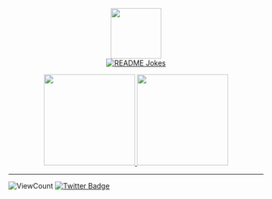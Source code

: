 <p align="center">
  <img src="https://user-images.githubusercontent.com/3072734/89418764-743f4f00-d76b-11ea-981d-ce5792a3ca41.gif" width=100>
  <br>
  <a href="https://readme-jokes.vercel.app"><img align="center" src="https://readme-jokes.vercel.app/api" alt="README Jokes"></a>
</p>

<p align="center">
  <a href="https://github.com/shinyay">
    <img height="180em" src="https://github-readme-stats.vercel.app/api?username=shinyay&theme=blue-green&show_icons=true" />
    <img height="180em" src="https://github-readme-stats.vercel.app/api/top-langs/?username=shinyay&theme=blue-green&layout=compact" />
  </a>
</p>

---

![ViewCount](https://views.whatilearened.today/views/github/shinyay/views.svg)
[![Twitter Badge](https://img.shields.io/badge/Twitter-Profile-informational?style=flat&logo=twitter&logoColor=white&color=1CA2F1)](https://twitter.com/yanashin18618)
